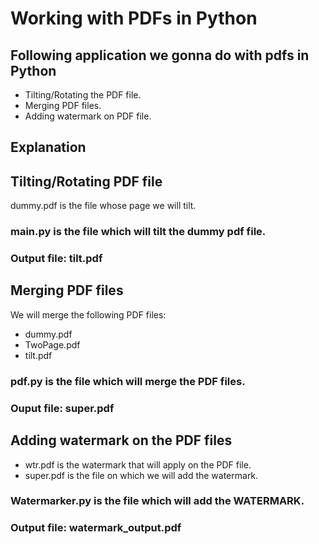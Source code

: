 # Working with PDFs in Python
Following application we gonna do with pdfs in Python
-----------------------------------------------------

* Tilting/Rotating the PDF file.
* Merging PDF files.
* Adding watermark on PDF file.


## Explanation

Tilting/Rotating PDF file
------------------------------------------------------

dummy.pdf is the file whose page we will tilt.

### main.py is the file which will tilt the dummy pdf file.

### Output file: tilt.pdf

Merging PDF files
-----------------------------------------------------
We will merge the following PDF files:
* dummy.pdf
* TwoPage.pdf
* tilt.pdf

### pdf.py is the file which will merge the PDF files.

### Ouput file: super.pdf

Adding watermark on the PDF files
------------------------------------------------------
* wtr.pdf is the watermark that will apply on the PDF file.
* super.pdf is the file on which we will add the watermark.

### Watermarker.py is the file which will add the WATERMARK.

### Output file: watermark_output.pdf



